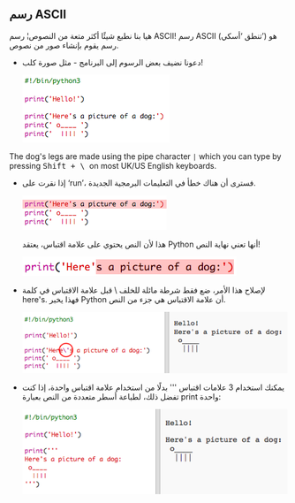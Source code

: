 ## رسم ASCII

هيا بنا نطبع شيئًا أكثر متعة من النصوص¦ رسم ASCII! رسم ASCII (تنطق ‘أسكي’) هو رسم يقوم بإنشاء صور من نصوص.

+ دعونا نضيف بعض الرسوم إلى البرنامج - مثل صورة كلب!
    
    ![screenshot](images/me-dog.png)

The dog's legs are made using the pipe character `|` which you can type by pressing <kbd>Shift + \ </kbd> on most UK/US English keyboards.

+ إذا نقرت على ‘run’، فسترى أن هناك خطأ في التعليمات البرمجية الجديدة.
    
    ![screenshot](images/me-dog-bug.png)
    
    هذا لأن النص يحتوي على علامة اقتباس، يعتقد Python أنها تعني نهاية النص!
    
    ![screenshot](images/me-dog-quote.png)

+ لإصلاح هذا الأمر، ضع فقط شرطة مائلة للخلف \ قبل علامة الاقتباس في كلمة here's. فهذا يخبر Python أن علامة الاقتباس هي جزء من النص.
    
    ![screenshot](images/me-dog-bug-fix.png)

+ يمكنك استخدام 3 علامات اقتباس ''' بدلًا من استخدام علامة اقتباس واحدة، إذا كنت تفضل ذلك، لطباعة أسطر متعددة من النص بعبارة print واحدة:
    
    ![screenshot](images/me-dog-triple-quote.png)
